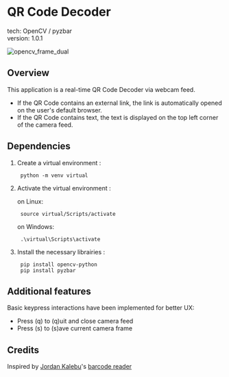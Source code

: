 # QR Code Decoder

tech: OpenCV / pyzbar <br>
version: 1.0.1

![opencv_frame_dual](https://user-images.githubusercontent.com/84317349/140169041-941f4fbc-76a7-4e72-8e8b-23b8aa95774c.png)

## Overview 
This application is a real-time QR Code Decoder via webcam feed.

+ If the QR Code contains an external link, the link is automatically opened on the user's default browser.
+ If the QR Code contains text, the text is displayed on the top left corner of the camera feed.

## Dependencies

1. Create a virtual environment :

        python -m venv virtual
        
2. Activate the virtual environment :

    on Linux:

        source virtual/Scripts/activate
        
    on Windows:
        
        .\virtual\Scripts\activate
        
3. Install the necessary librairies :

        pip install opencv-python
        pip install pyzbar

## Additional features

Basic keypress interactions have been implemented for better UX:
+ Press (q) to (q)uit and close camera feed
+ Press (s) to (s)ave current camera frame

## Credits

Inspired by [Jordan Kalebu](https://github.com/Kalebu)'s [barcode reader](https://github.com/Kalebu/Realtime-barcode-reader)
